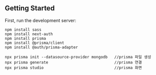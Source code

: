 ## Getting Started

First, run the development server:

```
npm install sass 
npm install next-auth
npm install prisma
npm install @prisma/client
npm install @auth/prisma-adapter
```

```
npx prisma init --datasource-provider mongodb   //prisma 파일 생성
npx prisma generate                             //prisma 연결
npx prisma studio                               //prisma 화면
```
